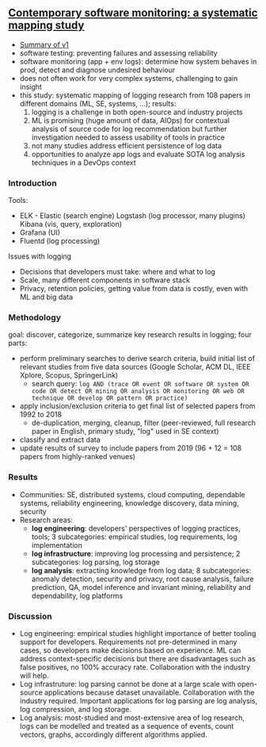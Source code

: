 ## [Contemporary software monitoring: a systematic mapping study](http://arxiv.org/abs/1912.05878)

- [Summary of v1](https://docs.google.com/presentation/d/1B1ttMn3agKpg82PpmaiiEFqXvgBYa9cjEmzwSAEIy0o/edit?usp=sharing)
- software testing: preventing failures and assessing reliability
- software monitoring (app + env logs): determine how system behaves in prod, detect and diagnose undesired behaviour
- does not often work for very complex systems, challenging to gain insight
- this study: systematic mapping of logging research from 108 papers in different domains (ML, SE, systems, ...); results:
  1. logging is a challenge in both open-source and industry projects
  2. ML is promising (huge amount of data, AIOps) for contextual analysis of source code for log recommendation but further investigation needed to assess usability of tools in practice
  3. not many studies address efficient persistence of log data
  4. opportunities to analyze app logs and evaluate SOTA log analysis techniques in a DevOps context
  
### Introduction
Tools:
- ELK - Elastic (search engine) Logstash (log processor, many plugins) Kibana (vis, query, exploration)
- Grafana (UI)
- Fluentd (log processing)

Issues with logging
- Decisions that developers must take: where and what to log
- Scale, many different components in software stack 
- Privacy, retention policies, getting value from data is costly, even with ML and big data

### Methodology
goal: discover, categorize, summarize key research results in logging; four parts: 
- perform preliminary searches to derive search criteria, build initial list of relevant studies from five data sources (Google Scholar, ACM DL, IEEE Xplore, Scopus, SpringerLink)
  - search query: `log AND (trace OR event OR software OR system OR code OR detect OR mining OR analysis OR monitoring OR
web OR technique OR develop OR pattern OR practice)`
- apply inclusion/exclusion criteria to get final list of selected papers from 1992 to 2018
  - de-duplication, merging, cleanup, filter (peer-reviewed, full research paper in English, primary study, "log" used in SE context)
- classify and extract data
- update results of survey to include papers from 2019 (96 + 12 = 108 papers from highly-ranked venues)

### Results
- Communities: SE, distributed systems, cloud computing, dependable systems, reliability engineering, knowledge discovery, data mining, security
- Research areas:
  - **log engineering**: developers' perspectives of logging practices, tools; 3 subcategories: empirical studies, log requirements, log implementation
  - **log infrastructure**: improving log processing and persistence; 2 subcategories: log parsing, log storage
  - **log analysis**: extracting knowledge from log data; 8 subcategories: anomaly detection, security and privacy, root cause analysis, failure prediction, QA, model inference and invariant mining, reliability and dependability, log platforms
  
### Discussion
- Log engineering: empirical studies highlight importance of better tooling support for developers. Requirements not pre-determined in many cases, so developers make decisions based on experience. ML can address context-specific decisions but there are disadvantages such as false positives, no 100% accuracy rate. Collaboration with the industry will help.
- Log infrastruture: log parsing cannot be done at a large scale with open-source applications because dataset unavailable. Collaboration with the industry required. Important applications for log parsing are log analysis, log compression, and log storage.
- Log analysis: most-studied and most-extensive area of log research, logs can be modelled and treated as a sequence of events, count vectors, graphs, accordingly different algorithms applied.

